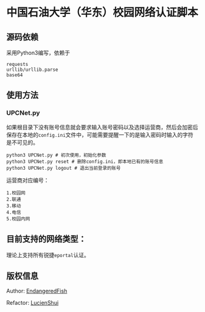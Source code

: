 # 中国石油大学（华东）校园网络认证脚本


## 源码依赖
采用Python3编写，依赖于

```
requests
urllib/urllib.parse
base64
```

## 使用方法

### UPCNet.py

如果根目录下没有账号信息就会要求输入账号密码以及选择运营商，然后会加密后保存在本地的`config.ini`文件中，可能需要提醒一下的是输入密码时输入的字符是不可见的。

```
python3 UPCNet.py # 初次使用，初始化参数
python3 UPCNet.py reset # 删除config.ini，即本地已有的账号信息
python3 UPCNet.py logout # 退出当前登录的账号
```

运营商对应编号：

```
1.校园网
2.联通
3.移动
4.电信
5.校园内网
```

## 目前支持的网络类型：

理论上支持所有锐捷`eportal`认证。

## 版权信息

Author: [EndangeredFish](https://github.com/EndangeredF1sh)

Refactor: [LucienShui](https://github.com/LucienShui)


